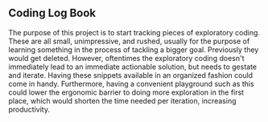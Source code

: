 
Coding Log Book
---------------

The purpose of this project is to start tracking pieces of exploratory coding. These are all small, unimpressive, and rushed,
usually for the purpose of learning something in the process of tackling a bigger goal. Previously they would get deleted. 
However, oftentimes the exploratory coding doesn't immediately lead to an immediate actionable solution, but needs to 
gestate and iterate. Having these snippets available in an organized fashion could come in handy. Furthermore, having 
a convenient playground such as this could lower the ergonomic barrier to doing more exploration in the first place, which 
would shorten the time needed per iteration, increasing productivity.


